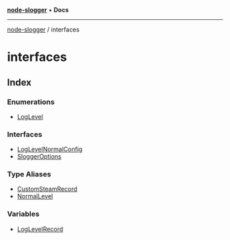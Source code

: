[**node-slogger**](../README.md) • **Docs**

***

[node-slogger](../modules.md) / interfaces

# interfaces

## Index

### Enumerations

- [LogLevel](enumerations/LogLevel.md)

### Interfaces

- [LogLevelNormalConfig](interfaces/LogLevelNormalConfig.md)
- [SloggerOptions](interfaces/SloggerOptions.md)

### Type Aliases

- [CustomSteamRecord](type-aliases/CustomSteamRecord.md)
- [NormalLevel](type-aliases/NormalLevel.md)

### Variables

- [LogLevelRecord](variables/LogLevelRecord.md)
